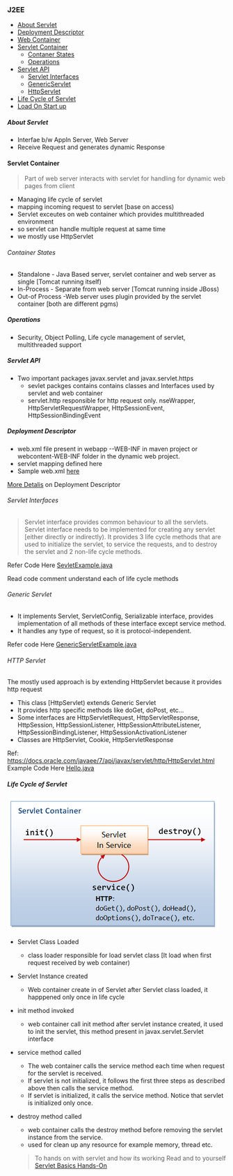 ### J2EE
* [About Servlet](2-j2ee-servlet.md#about-servlet)
* [Deployment Descriptor](2-j2ee-servlet.md#deployment-descriptor)
* [Web Container](2-j2ee-servlet.md#servlet-container)
* [Servlet Container](2-j2ee-servlet.md#servlet-container)
  * [Contaner States](2-j2ee-servlet.md#contaner-states)
  * [Operations](2-j2ee-servlet.md#operations)
* [Servlet API](2-j2ee-servlet.md#servlet-api)
  * [Servlet Interfaces](2-j2ee-servlet.md#servlet-interfaces)
  * [GenericServlet](2-j2ee-servlet.md#generic-servlet)
  * [HttpServlet](2-j2ee-servlet.md#http-servlet)
* [Life Cycle of Servlet](2-j2ee-servlet.md#life-cycle-of-servlet)
* [Load On Start up]()

##### About Servlet
* Interfae b/w Appln Server, Web Server
* Receive Request and generates dynamic Response

#### Servlet Container
  > Part of web server interacts with servlet for handling for dynamic web pages from client

  * Managing life cycle of servlet
  * mapping incoming request to servlet [base on access)
  * Servlet exceutes on web container which provides multithreaded environment
  * so servlet can handle multiple request at same time
  * we mostly use HttpServlet

###### Container States
* Standalone - Java Based server, servlet container and web server as single [Tomcat running itself)
* In-Process - Separate from web server [Tomcat running inside JBoss)
* Out-of Process -Web server uses plugin provided by the servlet container [both are different pgms)

##### Operations
* Security, Object Polling, Life cycle management of servlet, multithreaded support

##### Servlet API
* Two important packages javax.servlet and javax.servlet.https
  * sevlet packges contains contains classes and Interfaces used by servlet and web container
  * servlet.http responsible for http request only.
nseWrapper, HttpServletRequestWrapper, HttpSessionEvent, HttpSessionBindingEvent


##### Deployment Descriptor
* web.xml file present in webapp --WEB-INF in maven project  or webcontent-WEB-INF folder in the dynamic web project.
* servlet mapping defined here
* Sample web.xml [ here](/J2EE/hands-on/1-servlet-jsp/WebContent/WEB-INF/web.xml)

[More Detalis](J2EE/docs/web-xml-explained.md) on Deployment Descriptor

###### Servlet Interfaces
> Servlet interface provides common behaviour to all the servlets.
Servlet interface needs to be implemented for creating any servlet [either directly or indirectly). It provides 3 life cycle methods that are used to initialize the servlet, to service the requests, and to destroy the servlet and 2 non-life cycle methods.

Refer Code Here [SevletExample.java](/J2EE/hands-on/1-servlet-jsp/src/com/training/servlet/SevletExample.java)

Read code comment understand each of life cycle methods

###### Generic Servlet
* It implements Servlet, ServletConfig, Serializable interface, provides implementation of all methods of these interface except service method.
* It handles any type of request, so it is protocol-independent.

Refer code Here [GenericServletExample.java](/J2EE/hands-on/1-servlet-jsp/src/com/training/servlet/GenericServletExample.java)


###### HTTP Servlet
The mostly used approach is by extending HttpServlet because it provides http request
* This class [HttpServlet) extends Generic Servlet
* 	It provides http specific methods like doGet, doPost, etc...
* Some interfaces are HttpServletRequest, HttpServletResponse, HttpSession, HttpSessionListener, HttpSessionAttributeListener, HttpSessionBindingListener, HttpSessionActivationListener
* Classes are HttpServlet, Cookie, HttpServletResponse

Ref: https://docs.oracle.com/javaee/7/api/javax/servlet/http/HttpServlet.html
Example Code Here [Hello.java](/J2EE/hands-on/1-servlet-jsp/src/com/training/servlet/Hello.java)

##### Life Cycle of Servlet
![Servlet Life cycle](images/Servlet_LifeCycle.png)
* Servlet Class Loaded
  * class loader responsible for load servlet class [It load when first request received by web container)
* Servlet Instance created
  * Web container create in of Servlet after Servlet class loaded, it happpened only once in life cycle
* init method invoked
  * web container call init method after servlet instance created, it used to init the servlet, this method present in javax.servlet.Servlet interface
* service method called
  * The web container calls the service method each time when request for the servlet is received.
  * If servlet is not initialized, it follows the first three steps as described above then calls the service method.
  * If servlet is initialized, it calls the service method. Notice that servlet is initialized only once.
* destroy method called
  * web container calls the destroy method before removing the servlet instance from the service.
  * used for clean up any resource for example memory, thread etc.

  > To hands on with servlet and how its working Read and to yourself [Servlet Basics Hands-On](/J2EE/docs/3-j2ee-servlet-handson.md)
